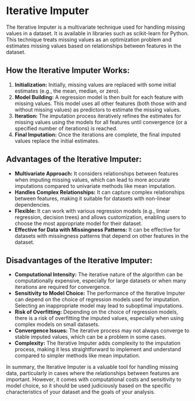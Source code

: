 <h1>Iterative Imputer</h1>
    <p>The Iterative Imputer is a multivariate technique used for handling missing values in a dataset. It is available in libraries such as scikit-learn for Python. This technique treats missing values as an optimization problem and estimates missing values based on relationships between features in the dataset.</p>
    
  <h2>How the Iterative Imputer Works:</h2>
    <ol>
        <li><strong>Initialization:</strong> Initially, missing values are replaced with some initial estimates (e.g., the mean, median, or zero).</li>
        <li><strong>Model Building:</strong> A regression model is then built for each feature with missing values. This model uses all other features (both those with and without missing values) as predictors to estimate the missing values.</li>
        <li><strong>Iteration:</strong> The imputation process iteratively refines the estimates for missing values using the models for all features until convergence (or a specified number of iterations) is reached.</li>
        <li><strong>Final Imputation:</strong> Once the iterations are complete, the final imputed values replace the initial estimates.</li>
    </ol>

  <h2>Advantages of the Iterative Imputer:</h2>
    <ul>
        <li><strong>Multivariate Approach:</strong> It considers relationships between features when imputing missing values, which can lead to more accurate imputations compared to univariate methods like mean imputation.</li>
        <li><strong>Handles Complex Relationships:</strong> It can capture complex relationships between features, making it suitable for datasets with non-linear dependencies.</li>
        <li><strong>Flexible:</strong> It can work with various regression models (e.g., linear regression, decision trees) and allows customization, enabling users to choose the most appropriate model for their dataset.</li>
        <li><strong>Effective for Data with Missingness Patterns:</strong> It can be effective for datasets with missingness patterns that depend on other features in the dataset.</li>
    </ul>

  <h2>Disadvantages of the Iterative Imputer:</h2>
    <ul>
        <li><strong>Computational Intensity:</strong> The iterative nature of the algorithm can be computationally expensive, especially for large datasets or when many iterations are required for convergence.</li>
        <li><strong>Sensitivity to Model Choice:</strong> The performance of the Iterative Imputer can depend on the choice of regression models used for imputation. Selecting an inappropriate model may lead to suboptimal imputations.</li>
        <li><strong>Risk of Overfitting:</strong> Depending on the choice of regression models, there is a risk of overfitting the imputed values, especially when using complex models on small datasets.</li>
        <li><strong>Convergence Issues:</strong> The iterative process may not always converge to stable imputed values, which can be a problem in some cases.</li>
        <li><strong>Complexity:</strong> The Iterative Imputer adds complexity to the imputation process, making it less straightforward to implement and understand compared to simpler methods like mean imputation.</li>
    </ul>

  <p>In summary, the Iterative Imputer is a valuable tool for handling missing data, particularly in cases where the relationships between features are important. However, it comes with computational costs and sensitivity to model choice, so it should be used judiciously based on the specific characteristics of your dataset and the goals of your analysis.</p>
